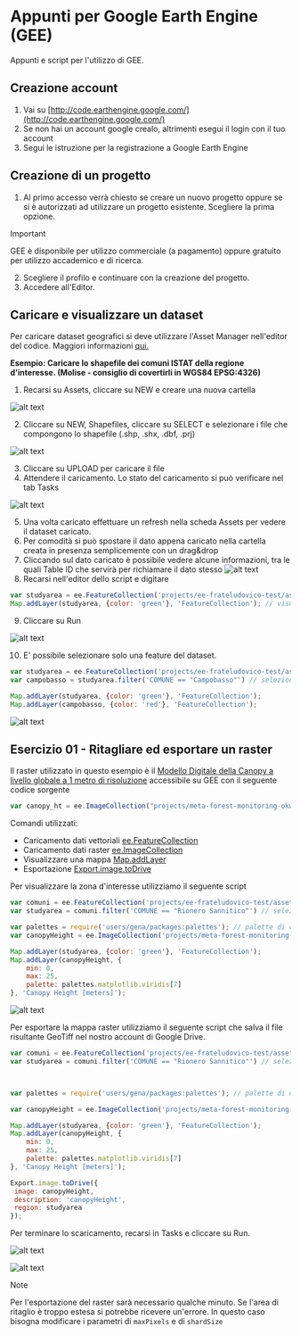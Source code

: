 # Appunti per Google Earth Engine (GEE)
Appunti e script per l'utilizzo di GEE.

## Creazione account
1. Vai su [http://code.earthengine.google.com/](http://code.earthengine.google.com/)
2. Se non hai un account google crealo, altrimenti esegui il login con il tuo account
3. Segui le istruzione per la registrazione a Google Earth Engine


## Creazione di un progetto
1. Al primo accesso verrà chiesto se creare un nuovo progetto oppure se si è autorizzati ad utilizzare un progetto esistente. Scegliere la prima opzione.
> [!IMPORTANT]  
> GEE è disponibile per utilizzo commerciale (a pagamento) oppure gratuito per utilizzo accademico e di ricerca.
2. Scegliere il profilo e continuare con la creazione del progetto.
3. Accedere all'Editor.


## Caricare e visualizzare un dataset
Per caricare dataset geografici si deve utilizzare l'Asset Manager nell'editor del codice. Maggiori informazioni [qui.](https://developers.google.com/earth-engine/guides/asset_manager)

**Esempio: Caricare lo shapefile dei comuni ISTAT della regione d'interesse. (Molise - consiglio di covertirli in WGS84 EPSG:4326)**

1. Recarsi su Assets, cliccare su NEW e creare una nuova cartella

![alt text](https://github.com/ludovico85/GIS-RESOURCES/blob/master/GEE/img/img1.png?raw=true)

2. Cliccare su NEW, Shapefiles, cliccare su SELECT e selezionare i file che compongono lo shapefile (.shp, .shx, .dbf, .prj)

![alt text](https://github.com/ludovico85/GIS-RESOURCES/blob/master/GEE/img/img2.png?raw=true)

3. Cliccare su UPLOAD per caricare il file
4. Attendere il caricamento. Lo stato del caricamento si può verificare nel tab Tasks

![alt text](https://github.com/ludovico85/GIS-RESOURCES/blob/master/GEE/img/img3.png?raw=true)

5. Una volta caricato effettuare un refresh nella scheda Assets per vedere il dataset caricato.
6. Per comodità si può spostare il dato appena caricato nella cartella creata in presenza semplicemente con un drag&drop
7. Cliccando sul dato caricato è possibile vedere alcune informazioni, tra le quali Table ID che servirà per richiamare il dato stesso
![alt text](https://github.com/ludovico85/GIS-RESOURCES/blob/master/GEE/img/img4.png?raw=true)
8. Recarsi nell'editor dello script e digitare
```javascript
var studyarea = ee.FeatureCollection('projects/ee-frateludovico-test/assets/dataset/molise') // Assegna il dato alla variabile studyarea
Map.addLayer(studyarea, {color: 'green'}, 'FeatureCollection'); // visualizza il dato
```
9. Cliccare su Run

![alt text](https://github.com/ludovico85/GIS-RESOURCES/blob/master/GEE/img/img5.png?raw=true)

10. E' possibile selezionare solo una feature del dataset.
```javascript
var studyarea = ee.FeatureCollection('projects/ee-frateludovico-test/assets/dataset/molise') // Assegna il dato alla variabile studyarea
var campobasso = studyarea.filter('COMUNE == "Campobasso"') // selezione

Map.addLayer(studyarea, {color: 'green'}, 'FeatureCollection');
Map.addLayer(campobasso, {color: 'red'}, 'FeatureCollection');
```
![alt text](https://github.com/ludovico85/GIS-RESOURCES/blob/master/GEE/img/img6.png?raw=true)


## Esercizio 01 - Ritagliare ed esportare un raster
Il raster utilizzato in questo esempio è il [Modello Digitale della Canopy a livello globale a 1 metro di risoluzione](https://gee-community-catalog.org/projects/meta_trees/) accessibile su GEE con il seguente codice sorgente
```javascript
var canopy_ht = ee.ImageCollection("projects/meta-forest-monitoring-okw37/assets/CanopyHeight")
```

Comandi utilizzati:
- Caricamento dati vettoriali [ee.FeatureCollection](https://developers.google.com/earth-engine/apidocs/ee-featurecollection)
- Caricamento dati raster [ee.ImageCollection](https://developers.google.com/earth-engine/apidocs/ee-imagecollection)
- Visualizzare una mappa [Map.addLayer](https://developers.google.com/earth-engine/apidocs/map-addlayer)
- Esportazione [Export.image.toDrive](https://developers.google.com/earth-engine/apidocs/export-image-todrive)


Per visualizzare la zona d'interesse utilizziamo il seguente script

```javascript
var comuni = ee.FeatureCollection('projects/ee-frateludovico-test/assets/dataset/molise') // Assegna il dato alla variabile comuni
var studyarea = comuni.filter('COMUNE == "Rionero Sannitico"') // selezione del comune che viene assegnato alla nuova variabile studyarea

var palettes = require('users/gena/packages:palettes'); // palette di colori per visualizzare il dataset raster
var canopyHeight = ee.ImageCollection('projects/meta-forest-monitoring-okw37/assets/CanopyHeight').mosaic().clip(studyarea);

Map.addLayer(studyarea, {color: 'green'}, 'FeatureCollection');
Map.addLayer(canopyHeight, {
    min: 0,
    max: 25,
    palette: palettes.matplotlib.viridis[7]
}, 'Canopy Height [meters]');

```
![alt text](https://github.com/ludovico85/GIS-RESOURCES/blob/master/GEE/img/img7.png?raw=true)


Per esportare la mappa raster utilizziamo il seguente script che salva il file risultante GeoTiff nel nostro account di Google Drive.

```javascript
var comuni = ee.FeatureCollection('projects/ee-frateludovico-test/assets/dataset/molise') // Assegna il dato alla variabile comuni
var studyarea = comuni.filter('COMUNE == "Rionero Sannitico"') // selezione del comune che viene assegnato alla nuova variabile studyarea



var palettes = require('users/gena/packages:palettes'); // palette di colori per visualizzare il dataset raster

var canopyHeight = ee.ImageCollection('projects/meta-forest-monitoring-okw37/assets/CanopyHeight').mosaic().clip(studyarea); // ritaglio del raster

Map.addLayer(studyarea, {color: 'green'}, 'FeatureCollection');
Map.addLayer(canopyHeight, {
    min: 0,
    max: 25,
    palette: palettes.matplotlib.viridis[7]
}, 'Canopy Height [meters]');

Export.image.toDrive({
 image: canopyHeight,
 description: 'canopyHeight',
 region: studyarea
});

```
Per terminare lo scaricamento, recarsi in Tasks e cliccare su Run.


![alt text](https://github.com/ludovico85/GIS-RESOURCES/blob/master/GEE/img/img8.png?raw=true)

![alt text](https://github.com/ludovico85/GIS-RESOURCES/blob/master/GEE/img/img9.png?raw=true)



> [!NOTE]  
> Per l'esportazione del raster sarà necessario qualche minuto.
> Se l'area di ritaglio è troppo estesa si potrebbe ricevere un'errore. In questo caso bisogna modificare i parametri di `maxPixels` e di `shardSize`

